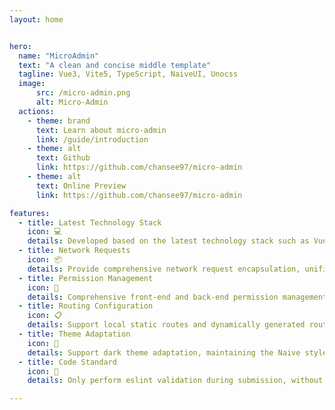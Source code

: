 ```yaml
---
layout: home


hero:
  name: "MicroAdmin"
  text: "A clean and concise middle template"
  tagline: Vue3, Vite5, TypeScript, NaiveUI, Unocss
  image:
      src: /micro-admin.png
      alt: Micro-Admin
  actions:
    - theme: brand
      text: Learn about micro-admin
      link: /guide/introduction
    - theme: alt
      text: Github
      link: https://github.com/chansee97/micro-admin
    - theme: alt
      text: Online Preview
      link: https://github.com/chansee97/micro-admin

features:
  - title: Latest Technology Stack
    icon: 💻
    details: Developed based on the latest technology stack such as Vue3, Vite5, TypeScript, NaiveUI, Unocss
  - title: Network Requests
    icon: 📦
    details: Provide comprehensive network request encapsulation, unified response handling, and multi-scenario capabilities
  - title: Permission Management
    icon: 🔑
    details: Comprehensive front-end and back-end permission management solution
  - title: Routing Configuration
    icon: 📋
    details: Support local static routes and dynamically generated routes returned by the backend, making routing simple and easy to configure
  - title: Theme Adaptation
    icon: 🎨
    details: Support dark theme adaptation, maintaining the Naive style of the interface
  - title: Code Standard
    icon: 📝
    details: Only perform eslint validation during submission, without excessive restrictions, making development easier

---
```


<style>
:root {
  --vp-home-hero-name-color: transparent;
  --vp-home-hero-name-background: -webkit-linear-gradient(120deg, #26e19c 50%, #28db2e);

  --vp-home-hero-image-background-image: linear-gradient(-45deg, #8fe992 50%, #8bee8f 50%);
  --vp-home-hero-image-filter: blur(44px);
}

@media (min-width: 640px) {
  :root {
    --vp-home-hero-image-filter: blur(56px);
  }
}

@media (min-width: 960px) {
  :root {
    --vp-home-hero-image-filter: blur(68px);
  }
}
</style>
